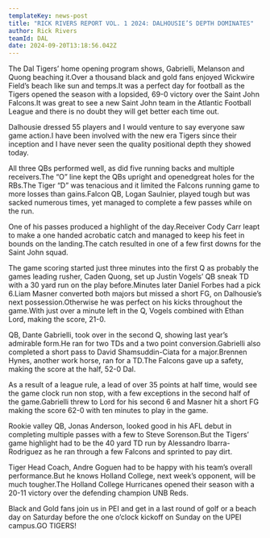 ```yaml
---
templateKey: news-post
title: "RICK RIVERS REPORT VOL. 1 2024: DALHOUSIE’S DEPTH DOMINATES"
author: Rick Rivers
teamId: DAL
date: 2024-09-20T13:18:56.042Z
---
```

The Dal Tigers’ home opening program shows, Gabrielli, Melanson and Quong beaching it.Over a thousand black and gold fans enjoyed Wickwire Field’s beach like sun and temps.It was a perfect day for football as the Tigers opened the season with a lopsided, 69-0 victory over the Saint John Falcons.It was great to see a new Saint John team in the Atlantic Football League and there is no doubt they will get better each time out.

Dalhousie dressed 55 players and I would venture to say everyone saw game action.I have been involved with the new era Tigers since their inception and I have never seen the quality positional depth they showed today.

All three QBs performed well, as did five running backs and multiple receivers.The “O” line kept the QBs upright and openedgreat holes for the RBs.The Tiger “D” was tenacious and it limited the Falcons running game to more losses than gains.Falcon QB, Logan Saulnier, played tough but was sacked numerous times, yet managed to complete a few passes while on the run.

One of his passes produced a highlight of the day.Receiver Cody Carr leapt to make a one handed acrobatic catch and managed to keep his feet in bounds on the landing.The catch resulted in one of a few first downs for the Saint John squad.

The game scoring started just three minutes into the first Q as probably the games leading rusher, Caden Quong, set up Justin Vogels’ QB sneak TD with a 30 yard run on the play before.Minutes later Daniel Forbes had a pick 6.Liam Masner converted both majors but missed a short FG, on Dalhousie’s next possession.Otherwise he was perfect on his kicks throughout the game.With just over a minute left in the Q, Vogels combined with Ethan Lord, making the score, 21-0.

QB, Dante Gabrielli, took over in the second Q, showing last year’s admirable form.He ran for two TDs and a two point conversion.Gabrielli also completed a short pass to David Shamsuddin-Ciata for a major.Brennen Hynes, another work horse, ran for a TD.The Falcons gave up a safety, making the score at the half, 52-0 Dal.

As a result of a league rule, a lead of over 35 points at half time, would see the game clock run non stop, with a few exceptions in the second half of the game.Gabrielli threw to Lord for his second 6 and Masner hit a short FG making the score 62-0 with ten minutes to play in the game.

Rookie valley QB, Jonas Anderson, looked good in his AFL debut in completing multiple passes with a few to Steve Sorenson.But the Tigers’ game highlight had to be the 40 yard TD run by Alessandro Ibarra-Rodriguez as he ran through a few Falcons and sprinted to pay dirt.

Tiger Head Coach, Andre Goguen had to be happy with his team’s overall performance.But he knows Holland College, next week’s opponent, will be much tougher.The Holland College Hurricanes opened their season with a 20-11 victory over the defending champion UNB Reds.

Black and Gold fans join us in PEI and get in a last round of golf or a beach day on Saturday before the one o’clock kickoff on Sunday on the UPEI campus.GO TIGERS!